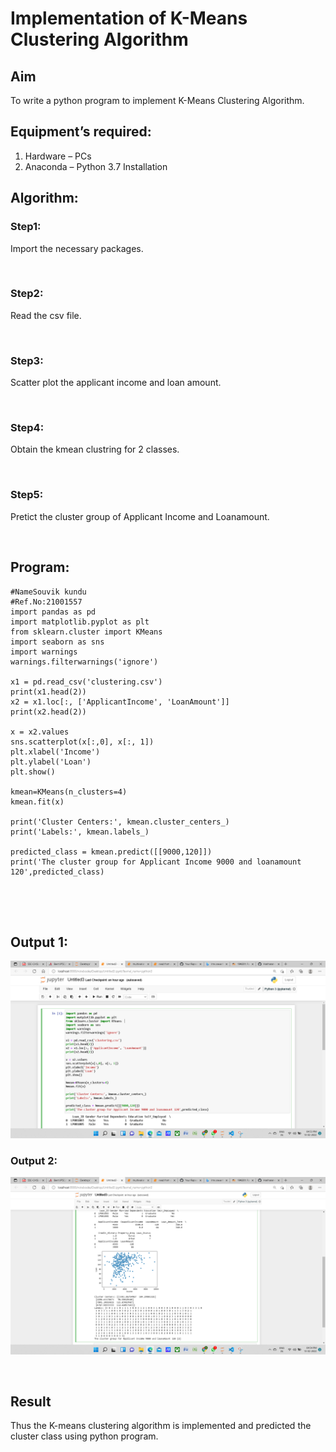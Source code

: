 # Implementation of K-Means Clustering Algorithm
## Aim
To write a python program to implement K-Means Clustering Algorithm.
## Equipment’s required:
1.	Hardware – PCs
2.	Anaconda – Python 3.7 Installation

## Algorithm:

### Step1:

Import the necessary packages.

<br>

### Step2:

Read the csv file.

<br>

### Step3:

Scatter plot the applicant income and loan amount.

<br>

### Step4:

Obtain the kmean clustring for 2 classes.

<br>

### Step5:

Pretict the cluster group of Applicant Income and Loanamount.

<br>

## Program:

```
#NameSouvik kundu
#Ref.No:21001557
import pandas as pd
import matplotlib.pyplot as plt
from sklearn.cluster import KMeans
import seaborn as sns
import warnings
warnings.filterwarnings('ignore')

x1 = pd.read_csv('clustering.csv')
print(x1.head(2))
x2 = x1.loc[:, ['ApplicantIncome', 'LoanAmount']]
print(x2.head(2))

x = x2.values
sns.scatterplot(x[:,0], x[:, 1])
plt.xlabel('Income')
plt.ylabel('Loan')
plt.show()

kmean=KMeans(n_clusters=4)
kmean.fit(x)

print('Cluster Centers:', kmean.cluster_centers_)
print('Labels:', kmean.labels_)

predicted_class = kmean.predict([[9000,120]])
print('The cluster group for Applicant Income 9000 and loanamount 120',predicted_class)





```
## Output 1:

![git logo](k1.png)


### Output 2:

![git logo](k2.png)

<br>

## Result
Thus the K-means clustering algorithm is implemented and predicted the cluster class using python program.